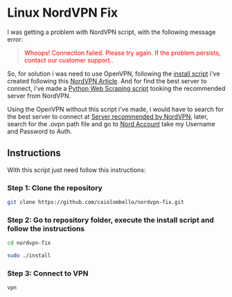 # Linux NordVPN Fix
I was getting a problem with NordVPN script, with the following message error: 

> <span style="color:red">Whoops! Connection failed. Please try again. If the problem persists, contact our customer support.</span>.

So, for solution i was need to use OpenVPN, following the [install script](https://github.com/caiolombello/nordvpn-fix/blob/main/install) i've created following this [NordVPN Article](https://support.nordvpn.com/Connectivity/Linux/1047409422/How-can-I-connect-to-NordVPN-using-Linux-Terminal.htm). And for find the best server to connect, i've made a [Python Web Scraping script](https://github.com/caiolombello/nordvpn-fix/blob/main/recommended.py) tooking the recommended server from NordVPN.

Using the OpenVPN without this script i've made, i would have to search for the best server to connect at [Server recommended by NordVPN](https://nordvpn.com/pt-br/servers/tools/), later, search for the .ovpn path file and go to [Nord Account](https://my.nordaccount.com/pt-br/dashboard/nordvpn/) take my Username and Password to Auth.

## Instructions

With this script just need follow this instructions:

### Step 1: Clone the repository
```bash
git clone https://github.com/caiolombello/nordvpn-fix.git
```

### Step 2: Go to repository folder, execute the install script and follow the instructions
```bash
cd nordvpn-fix
```
```bash
sudo ./install
```
### Step 3: Connect to VPN
```bash
vpn
```